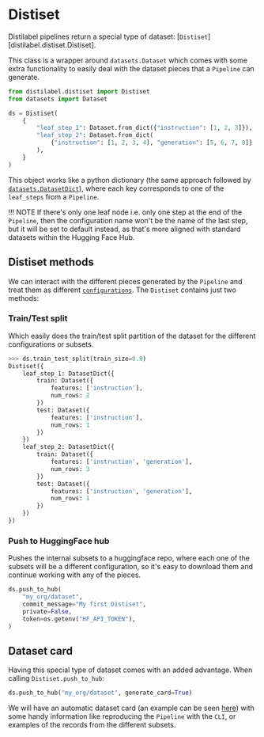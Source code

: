 # Distiset

Distilabel pipelines return a special type of dataset: [`Distiset`][distilabel.distiset.Distiset].

This class is a wrapper around `datasets.Dataset` which comes with some extra functionality to easily deal with the dataset pieces that a `Pipeline` can generate.

```python
from distilabel.distiset import Distiset
from datasets import Dataset

ds = Distiset(
    {
        "leaf_step_1": Dataset.from_dict({"instruction": [1, 2, 3]}),
        "leaf_step_2": Dataset.from_dict(
            {"instruction": [1, 2, 3, 4], "generation": [5, 6, 7, 8]}
        ),
    }
)
```

This object works like a python dictionary (the same approach followed by [`datasets.DatasetDict`](https://huggingface.co/docs/datasets/main/en/package_reference/main_classes#datasets.DatasetDict)), where each key corresponds to one of the `leaf_steps` from a `Pipeline`.

!!! NOTE
    If there's only one leaf node i.e. only one step at the end of the `Pipeline`, then the configuration name won't be the name of the last step, but it will be set to default instead, as that's more aligned with standard datasets within the Hugging Face Hub.

## Distiset methods

We can interact with the different pieces generated by the `Pipeline` and treat them as different [`configurations`](https://huggingface.co/docs/datasets-server/configs_and_splits#configurations). The `Distiset` contains just two methods:

### Train/Test split

Which easily does the train/test split partition of the dataset for the different configurations or subsets.

```python
>>> ds.train_test_split(train_size=0.9)
Distiset({
    leaf_step_1: DatasetDict({
        train: Dataset({
            features: ['instruction'],
            num_rows: 2
        })
        test: Dataset({
            features: ['instruction'],
            num_rows: 1
        })
    })
    leaf_step_2: DatasetDict({
        train: Dataset({
            features: ['instruction', 'generation'],
            num_rows: 3
        })
        test: Dataset({
            features: ['instruction', 'generation'],
            num_rows: 1
        })
    })
})
```

### Push to HuggingFace hub

Pushes the internal subsets to a huggingface repo, where each one of the subsets will be a different configuration, so it's easy to download them and continue working with any of the pieces.

```python
ds.push_to_hub(
    "my_org/dataset",
    commit_message="My first Distiset",
    private=False,
    token=os.getenv("HF_API_TOKEN"),
)
```

## Dataset card

Having this special type of dataset comes with an added advantage. When calling `Distiset.push_to_hub`:

```python
ds.push_to_hub("my_org/dataset", generate_card=True)
```

We will have an automatic dataset card (an example can be seen [here](https://huggingface.co/datasets/distilabel-internal-testing/deita)) with some handy information like reproducing the `Pipeline` with the `CLI`, or examples of the records from the different subsets.

